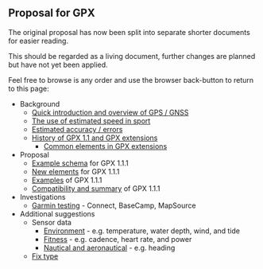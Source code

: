 ## Proposal for GPX

The original proposal has now been split into separate shorter documents for easier reading.

This should be regarded as a living document, further changes are planned but have not yet been applied.

Feel free to browse is any order and use the browser back-button to return to this page:

- Background
  - [Quick introduction and overview of GPS / GNSS](intro.md)
  - [The use of estimated speed in sport](speed.md)
  - [Estimated accuracy / errors](estimates.md)
  - [History of GPX 1.1 and GPX extensions](history.md)
    - [Common elements in GPX extensions](../extensions.md)
- Proposal
  - [Example schema](enhancements.md) for GPX 1.1.1
  - [New elements](elements.md) for GPX 1.1.1
  - [Examples](examples.md) of GPX 1.1.1
  - [Compatibility and summary](summary.md) of GPX 1.1.1
- Investigations
  - [Garmin testing](garmin.md) - Connect, BaseCamp, MapSource
- Additional suggestions
  - Sensor data
    - [Environment](environment.md) - e.g. temperature, water depth, wind, and tide
    - [Fitness](fitness.md) - e.g. cadence, heart rate, and power
    - [Nautical and aeronautical](nautical.md) - e.g. heading
  - [Fix type](fix-type.md)
